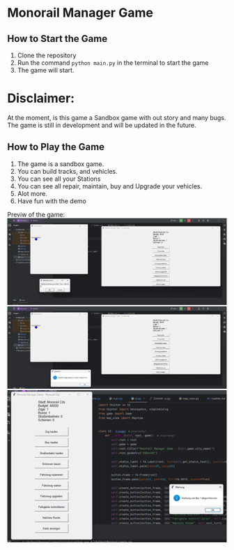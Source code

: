# Monorail Manager Game

## How to Start the Game
1. Clone the repository
2. Run the command `python main.py` in the terminal to start the game
3. The game will start.

# Disclaimer:
At the moment, is this game a Sandbox game with out story and many bugs. The game is still in development and will be updated in the future.

## How to Play the Game
1. The game is a sandbox game.
2. You can build tracks, and vehicles.
3. You can see all your Stations
4. You can see all repair, maintain, buy and Upgrade your vehicles.
5. Alot more.
6. Have fun with the demo

Previw of the game:
<img src="demo1.png">
<img src="demo2.png">
<img src="demo3.png">